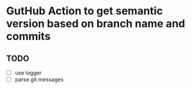 # GutHub Action to get semantic version based on branch name and commits

## TODO

- [ ] use logger
- [ ] parse git messages
